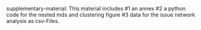 supplementary-material: This material includes #1 an annex #2 a python code for the nested mds and clustering figure #3 data for the issue network analysis as csv-Files.

